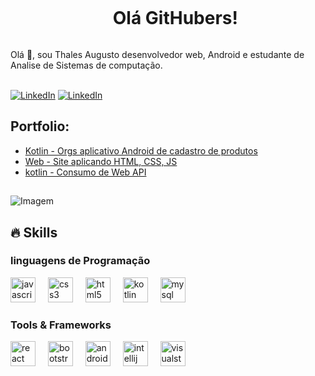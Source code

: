 <!--título-->
<div id="user-content-toc">
  <ul align="center">
    <summary><h1 style="display: inline-block">Olá GitHubers!</h1></summary>
</div>

<!-- Presentation -->
<p>
  Olá 👋, sou Thales Augusto desenvolvedor web, Android e estudante de Analise de Sistemas de computação.<br><br>

<!-- Links -->
[![LinkedIn](https://img.shields.io/badge/WhatsApp-25D366?style=for-the-badge&logo=whatsapp&logoColor=white)](https://api.whatsapp.com/message/UO4QFBQQNBTHP1?autoload=1&app_absent=0) [![LinkedIn](https://img.shields.io/badge/LinkedIn-0077B5?style=for-the-badge&logo=linkedin&logoColor=white)](https://www.linkedin.com/in/thales-augusto-oliviera-77236b18b/)

<!-- Portfolio -->
## Portfolio:
- [Kotlin - Orgs aplicativo Android de cadastro de produtos](https://github.com/ThalesDomingos/Orgs)
- [Web - Site aplicando HTML, CSS, JS](https://github.com/VariableBee/COVID_19_DASHBOARD)
- [kotlin - Consumo de Web API](https://github.com/ThalesDomingos/Ceep-Kotlin-Web-API)
##
<!-- GIF -->
<p align="left">
  <img align="center" src="https://media1.tenor.com/m/kqlEI-zeRL4AAAAC/pixelart.gif" alt="Imagem">
</p>

## 🔥 Skills
<!-- Skills: linguagens de Programação -->
  <div style="flex-basis: 48%;">
    <h3>linguagens de Programação</h3>
    <img src="https://cdn.jsdelivr.net/gh/devicons/devicon/icons/javascript/javascript-original.svg" height="40" alt="javascript logo"  />
  <img width="12" />
  <img src="https://cdn.jsdelivr.net/gh/devicons/devicon/icons/css3/css3-original.svg" height="40" alt="css3 logo"  />
  <img width="12" />
  <img src="https://cdn.jsdelivr.net/gh/devicons/devicon/icons/html5/html5-original.svg" height="40" alt="html5 logo"  />
  <img width="12" />
  <img src="https://cdn.jsdelivr.net/gh/devicons/devicon/icons/kotlin/kotlin-original.svg" height="40" alt="kotlin logo"  />
  <img width="12" />
  <img src="https://cdn.jsdelivr.net/gh/devicons/devicon/icons/mysql/mysql-original.svg" height="40" alt="mysql logo"  />
    
  </div>
  
  <!-- Skills: Tools & Frameworks -->
  <div style="flex-basis: 48%;">
    <h3>Tools & Frameworks</h3>
    <img src="https://cdn.jsdelivr.net/gh/devicons/devicon/icons/react/react-original.svg" height="40" alt="react logo"  />
  <img width="12" />
  <img src="https://cdn.jsdelivr.net/gh/devicons/devicon/icons/bootstrap/bootstrap-original.svg" height="40" alt="bootstrap logo"  />
  <img width="12" />
  <img src="https://cdn.jsdelivr.net/gh/devicons/devicon/icons/androidstudio/androidstudio-original.svg" height="40" alt="androidstudio logo"  />
  <img width="12" />
  <img src="https://cdn.jsdelivr.net/gh/devicons/devicon/icons/intellij/intellij-original.svg" height="40" alt="intellij logo"  />
  <img width="12" />
  <img src="https://cdn.jsdelivr.net/gh/devicons/devicon/icons/visualstudio/visualstudio-plain.svg" height="40" alt="visualstudio logo"  />
  </div>

  
